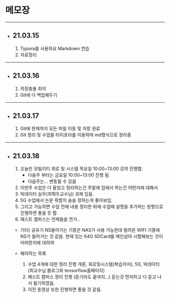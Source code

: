 메모장
===

---

- 21.03.15
  ---

  1. Typora를 사용하요 Markdown 연습
  2. 자료정리 
  
  

---

- 21.03.16
  ---

  1. 의장충돌 회의 
  2. Git에 다 백업해두기

---

- 21.03.17
  ---

  1. Git에 현제까지 모든 파일 이동 및 저장 완료
  2. Git 정리 및 수업들 타이포라를 이용하여 md형식으로 정리중

---

- 21.03.18
  ---

  1. 오늘만 모빌리티 회로 및 시스템 목요일 10:00~13:00 강의 진행함.
     - 다음주 부터는 금요일 10:00~13:00 진행 됨.
     - 다음주는... 변동될 수 있음
  2. 이번주 수업은 다 들었고 정리하는건 주말에 집에서 하는건 어떤지에 대해서
  3. 빅데이터 실무(최혁두교수님) 과제 있음. 
  4. 5G 수업에서 논문 뭐할지 슬슬 정하는게 좋아보임.
  5. 그리고 가능하면 수업 전에 내용 정리한 뒤에 수업때 설명을 추가하는 방향으로 진행하면 좋을 듯 함.
  6. 패스트 캠퍼스는 언제들을 껀가..

  + 기타)
    공유기 NS들어가는 기종은 NAS가 사용 가능한데 빌려온 WIFI 기종에 NS가 들어가는 것 같음.
    현재 있는 64G SDCard를 메인삼아 시험해보는 것이 어떠한지에 대하여

  

  + 해야하는 목록
    1. 수업 4개에 대한 정리 진행
       개론, 회로및시스템(복습까지), 5G, 빅데이터(최교수님 블로그와 tensorflow홈페이지)
    2. 패스트 캠퍼스 정리 진행
       (듣기라도 끝까지...)
       듣는것 먼저하고 다 듣고 나서 필기하겠음.
    3. 이전 동영상 또한 진행하면 좋을 것 같음.